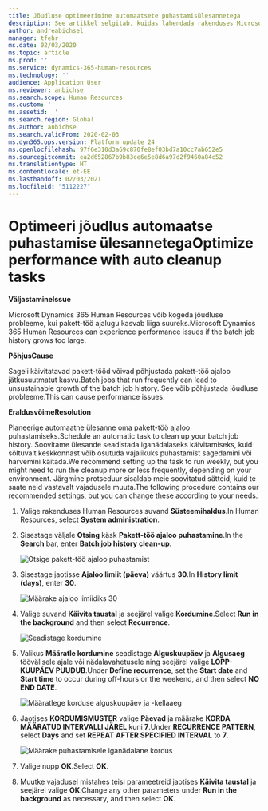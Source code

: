 ```yaml
---
title: Jõudluse optimeerimine automaatsete puhastamisülesannetega
description: See artikkel selgitab, kuidas lahendada rakenduses Microsoft Dynamics 365 Human Resources jõudluse probleeme, puhastades pakett-töö ajaloo.
author: andreabichsel
manager: tfehr
ms.date: 02/03/2020
ms.topic: article
ms.prod: ''
ms.service: dynamics-365-human-resources
ms.technology: ''
audience: Application User
ms.reviewer: anbichse
ms.search.scope: Human Resources
ms.custom: ''
ms.assetid: ''
ms.search.region: Global
ms.author: anbichse
ms.search.validFrom: 2020-02-03
ms.dyn365.ops.version: Platform update 24
ms.openlocfilehash: 97f6e310d3a69c870fe8ef03bd7a10cc7ab652e5
ms.sourcegitcommit: ea2d652867b9b83ce6e5e8d6a97d2f9460a84c52
ms.translationtype: HT
ms.contentlocale: et-EE
ms.lasthandoff: 02/03/2021
ms.locfileid: "5112227"
---
```

# <a name="optimize-performance-with-auto-cleanup-tasks"></a><span data-ttu-id="d9e8e-103">Optimeeri jõudlus automaatse puhastamise ülesannetega</span><span class="sxs-lookup"><span data-stu-id="d9e8e-103">Optimize performance with auto cleanup tasks</span></span>

<span data-ttu-id="d9e8e-104">**Väljastamine**</span><span class="sxs-lookup"><span data-stu-id="d9e8e-104">**Issue**</span></span>

<span data-ttu-id="d9e8e-105">Microsoft Dynamics 365 Human Resources võib kogeda jõudluse probleeme, kui pakett-töö ajalugu kasvab liiga suureks.</span><span class="sxs-lookup"><span data-stu-id="d9e8e-105">Microsoft Dynamics 365 Human Resources can experience performance issues if the batch job history grows too large.</span></span>

<span data-ttu-id="d9e8e-106">**Põhjus**</span><span class="sxs-lookup"><span data-stu-id="d9e8e-106">**Cause**</span></span>

<span data-ttu-id="d9e8e-107">Sageli käivitatavad pakett-tööd võivad põhjustada pakett-töö ajaloo jätkusuutmatut kasvu.</span><span class="sxs-lookup"><span data-stu-id="d9e8e-107">Batch jobs that run frequently can lead to unsustainable growth of the batch job history.</span></span> <span data-ttu-id="d9e8e-108">See võib põhjustada jõudluse probleeme.</span><span class="sxs-lookup"><span data-stu-id="d9e8e-108">This can cause performance issues.</span></span> 

<span data-ttu-id="d9e8e-109">**Eraldusvõime**</span><span class="sxs-lookup"><span data-stu-id="d9e8e-109">**Resolution**</span></span>

<span data-ttu-id="d9e8e-110">Planeerige automaatne ülesanne oma pakett-töö ajaloo puhastamiseks.</span><span class="sxs-lookup"><span data-stu-id="d9e8e-110">Schedule an automatic task to clean up your batch job history.</span></span> <span data-ttu-id="d9e8e-111">Soovitame ülesande seadistada iganädalaseks käivitamiseks, kuid sõltuvalt keskkonnast võib osutuda vajalikuks puhastamist sagedamini või harvemini käitada.</span><span class="sxs-lookup"><span data-stu-id="d9e8e-111">We recommend setting up the task to run weekly, but you might need to run the cleanup more or less frequently, depending on your environment.</span></span> <span data-ttu-id="d9e8e-112">Järgmine protseduur sisaldab meie soovitatud sätteid, kuid te saate neid vastavalt vajadusele muuta.</span><span class="sxs-lookup"><span data-stu-id="d9e8e-112">The following procedure contains our recommended settings, but you can change these according to your needs.</span></span>

1. <span data-ttu-id="d9e8e-113">Valige rakenduses Human Resources suvand **Süsteemihaldus**.</span><span class="sxs-lookup"><span data-stu-id="d9e8e-113">In Human Resources, select **System administration**.</span></span>

2. <span data-ttu-id="d9e8e-114">Sisestage väljale **Otsing** käsk **Pakett-töö ajaloo puhastamine**.</span><span class="sxs-lookup"><span data-stu-id="d9e8e-114">In the **Search** bar, enter **Batch job history clean-up**.</span></span>

   ![Otsige pakett-töö ajaloo puhastamist](media/talent-batch-history-cleanup-search-bar.png)

3. <span data-ttu-id="d9e8e-116">Sisestage jaotisse **Ajaloo limiit (päeva)** väärtus **30**.</span><span class="sxs-lookup"><span data-stu-id="d9e8e-116">In **History limit (days)**, enter **30**.</span></span>

   ![Määrake ajaloo limiidiks 30](media/talent-batch-history-cleanup-history-limit.png)

4. <span data-ttu-id="d9e8e-118">Valige suvand **Käivita taustal** ja seejärel valige **Kordumine**.</span><span class="sxs-lookup"><span data-stu-id="d9e8e-118">Select **Run in the background** and then select **Recurrence**.</span></span>

   ![Seadistage kordumine](media/talent-batch-history-cleanup-recurrence.png)

5. <span data-ttu-id="d9e8e-120">Valikus **Määratle kordumine** seadistage **Alguskuupäev** ja **Algusaeg** töövälisele ajale või nädalavahetusele ning seejärel valige **LÕPP-KUUPÄEV PUUDUB**.</span><span class="sxs-lookup"><span data-stu-id="d9e8e-120">Under **Define recurrence**, set the **Start date** and **Start time** to occur during off-hours or the weekend, and then select **NO END DATE**.</span></span> 

   ![Määratlege korduse alguskuupäev ja -kellaaeg](media/talent-batch-history-cleanup-define-recurrence.png)

6. <span data-ttu-id="d9e8e-122">Jaotises **KORDUMISMUSTER** valige **Päevad** ja määrake **KORDA MÄÄRATUD INTERVALLI JÄREL** kuni **7**.</span><span class="sxs-lookup"><span data-stu-id="d9e8e-122">Under **RECURRENCE PATTERN**, select **Days** and set **REPEAT AFTER SPECIFIED INTERVAL** to **7**.</span></span>

   ![Määrake puhastamisele iganädalane kordus](media/talent-batch-history-cleanup-recurrence-pattern.png)

7. <span data-ttu-id="d9e8e-124">Valige nupp **OK**.</span><span class="sxs-lookup"><span data-stu-id="d9e8e-124">Select **OK**.</span></span>

8. <span data-ttu-id="d9e8e-125">Muutke vajadusel mistahes teisi parameetreid jaotises **Käivita taustal** ja seejärel valige **OK**.</span><span class="sxs-lookup"><span data-stu-id="d9e8e-125">Change any other parameters under **Run in the background** as necessary, and then select **OK**.</span></span>

